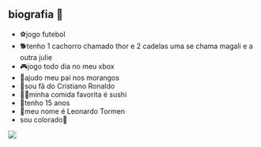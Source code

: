 ## biografia 👋

- ⚽jogo futebol
- 🐕tenho 1 cachorro chamado thor e 2 cadelas uma se chama magali e a outra julie
- 🎮jogo todo dia no meu xbox 
- 🍓ajudo meu pai nos morangos 
- 🤖sou fã do Cristiano Ronaldo 
- 🍣🥢minha comida favorita é sushi
- 📅tenho 15 anos
- 👦meu nome é Leonardo Tormen
- sou colorado🔴


![](https://media.tenor.com/kSFJhORZMTAAAAAC/cristiano-ronaldo-real-madrid.gif)
